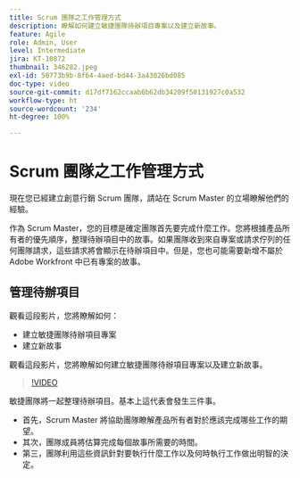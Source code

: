 ```yaml
---
title: Scrum 團隊之工作管理方式
description: 瞭解如何建立敏捷團隊待辦項目專案以及建立新故事。
feature: Agile
role: Admin, User
level: Intermediate
jira: KT-10872
thumbnail: 346282.jpeg
exl-id: 50773b9b-8f64-4aed-bd44-3a43026bd085
doc-type: video
source-git-commit: d17df7162ccaab6b62db34209f50131927c0a532
workflow-type: ht
source-wordcount: '234'
ht-degree: 100%

---
```


# Scrum 團隊之工作管理方式

現在您已經建立創意行銷 Scrum 團隊，請站在 Scrum Master 的立場瞭解他們的經驗。

作為 Scrum Master，您的目標是確定團隊首先要完成什麼工作。您將根據產品所有者的優先順序，整理待辦項目中的故事。如果團隊收到來自專案或請求佇列的任何團隊請求，這些請求將會顯示在待辦項目中。但是，您也可能需要新增不屬於 Adobe Workfront 中已有專案的故事。

## 管理待辦項目

觀看這段影片，您將瞭解如何：

- 建立敏捷團隊待辦項目專案
- 建立新故事

觀看這段影片，您將瞭解如何建立敏捷團隊待辦項目專案以及建立新故事。

>[!VIDEO](https://video.tv.adobe.com/v/346282/?quality=12&learn=on&enablevpops)

敏捷團隊將一起整理待辦項目。基本上這代表會發生三件事。

- 首先，Scrum Master 將協助團隊瞭解產品所有者對於應該完成哪些工作的期望。
- 其次，團隊成員將估算完成每個故事所需要的時間。
- 第三，團隊利用這些資訊針對要執行什麼工作以及何時執行工作做出明智的決定。
